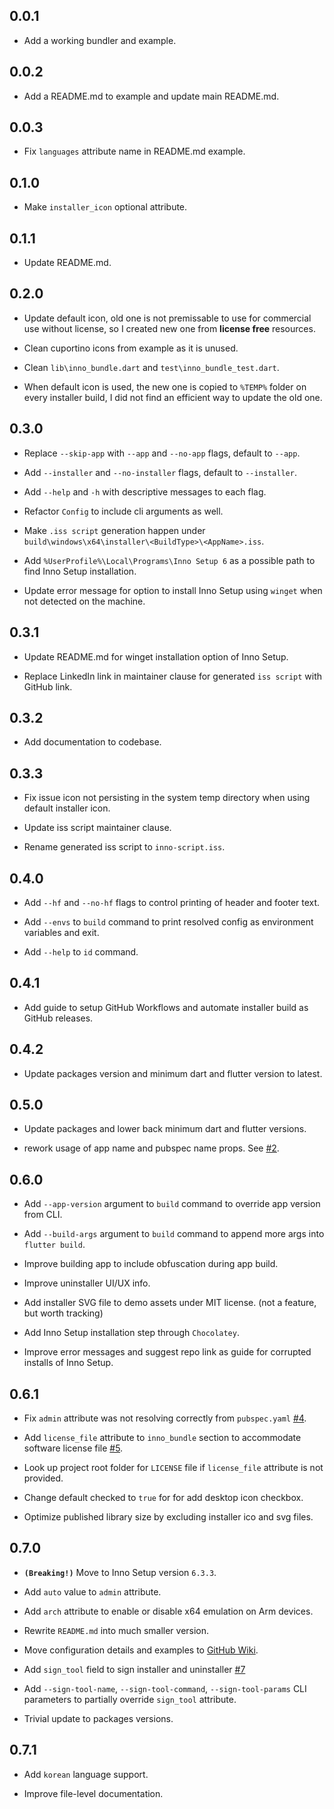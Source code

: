 ## 0.0.1

- Add a working bundler and example.

## 0.0.2

- Add a README.md to example and update main README.md.

## 0.0.3

- Fix `languages` attribute name in README.md example.

## 0.1.0

- Make `installer_icon` optional attribute.

## 0.1.1

- Update README.md.

## 0.2.0

- Update default icon, old one is not premissable to use for commercial use
  without license, so I created new one from **license free** resources.

- Clean cuportino icons from example as it is unused.

- Clean `lib\inno_bundle.dart` and `test\inno_bundle_test.dart`.

- When default icon is used, the new one is copied to `%TEMP%` folder on every
  installer build, I did not find an efficient way to update the old one.

## 0.3.0

- Replace `--skip-app` with `--app` and `--no-app` flags, default to `--app`.

- Add `--installer` and `--no-installer` flags, default to `--installer`.

- Add `--help` and `-h` with descriptive messages to each flag.

- Refactor `Config` to include cli arguments as well.

- Make `.iss script` generation happen under
  `build\windows\x64\installer\<BuildType>\<AppName>.iss`.

- Add `%UserProfile%\Local\Programs\Inno Setup 6` as a possible path to find
  Inno Setup installation.

- Update error message for option to install Inno Setup using `winget`
  when not detected on the machine.

## 0.3.1

- Update README.md for winget installation option of Inno Setup.

- Replace LinkedIn link in maintainer clause for generated `iss script` with
  GitHub link.

## 0.3.2

- Add documentation to codebase.

## 0.3.3

- Fix issue icon not persisting in the system temp directory when using
  default installer icon.

- Update iss script maintainer clause.

- Rename generated iss script to `inno-script.iss`.

## 0.4.0

- Add `--hf` and `--no-hf` flags to control printing of header and footer text.

- Add `--envs` to `build` command to print resolved config as environment
  variables and exit.

- Add `--help` to `id` command.

## 0.4.1

- Add guide to setup GitHub Workflows and automate installer build as GitHub releases.

## 0.4.2

- Update packages version and minimum dart and flutter version to latest.

## 0.5.0

- Update packages and lower back minimum dart and flutter versions.

- rework usage of app name and pubspec name props.
  See [#2](https://github.com/hahouari/inno_bundle/issues/2).

## 0.6.0

- Add `--app-version` argument to `build` command to override app version from CLI.

- Add `--build-args` argument to `build` command to append more args into `flutter build`.

- Improve building app to include obfuscation during app build.

- Improve uninstaller UI/UX info.

- Add installer SVG file to demo assets under MIT license. (not a feature, but worth tracking)

- Add Inno Setup installation step through `Chocolatey`.

- Improve error messages and suggest repo link as guide for corrupted installs of Inno Setup.

## 0.6.1

- Fix `admin` attribute was not resolving correctly from `pubspec.yaml`
  [#4](https://github.com/hahouari/inno_bundle/pull/4).

- Add `license_file` attribute to `inno_bundle` section to accommodate software license file
  [#5](https://github.com/hahouari/inno_bundle/pull/5).

- Look up project root folder for `LICENSE` file if `license_file` attribute is not provided.

- Change default checked to `true` for for add desktop icon checkbox.

- Optimize published library size by excluding installer ico and svg files.

## 0.7.0

- **`(Breaking!)`** Move to Inno Setup version `6.3.3`.

- Add `auto` value to `admin` attribute.

- Add `arch` attribute to enable or disable x64 emulation on Arm devices.

- Rewrite `README.md` into much smaller version.

- Move configuration details and examples to
  [GitHub Wiki](https://github.com/hahouari/inno_bundle/wiki).

- Add `sign_tool` field to sign installer and uninstaller
  [#7](https://github.com/hahouari/inno_bundle/pull/7)

- Add `--sign-tool-name`, `--sign-tool-command`, `--sign-tool-params` CLI parameters
  to partially override `sign_tool` attribute.

- Trivial update to packages versions.

## 0.7.1

- Add `korean` language support.

- Improve file-level documentation.
